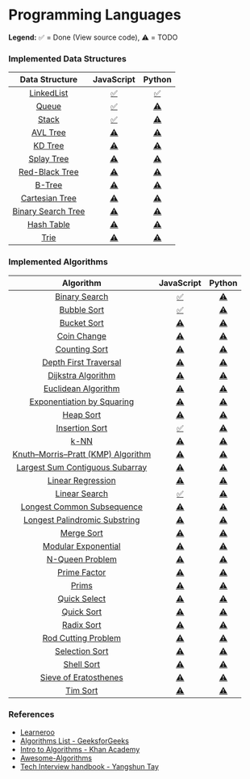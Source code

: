 # Programming Languages

**Legend:** ✅ = Done (View source code), ⚠️ = TODO

### Implemented Data Structures

| Data Structure | JavaScript | Python |
|:-------------:|:-------------:|:-------------:|
| [LinkedList]() | [✅](https://github.com/jeffminsungkim/ocean/blob/master/languages/javascript/datastructures/linked-list.js) | [✅](https://github.com/jeffminsungkim/ocean/blob/master/languages/python/datastructures/linkedlist.py) |
| [Queue]() | [✅](https://github.com/jeffminsungkim/ocean/blob/master/languages/javascript/datastructures/queue.js) | [⚠️]() |
| [Stack]() | [✅](https://github.com/jeffminsungkim/ocean/blob/master/languages/javascript/datastructures/stack.js) | [⚠️]() |
| [AVL Tree]() | [⚠️]() | [⚠️]() |
| [KD Tree]() | [⚠️]() | [⚠️]() |
| [Splay Tree]() | [⚠️]() | [⚠️]() |
| [Red-Black Tree]() | [⚠️]() | [⚠️]() |
| [B-Tree]() | [⚠️]() | [⚠️]() |
| [Cartesian Tree]() | [⚠️]() | [⚠️]() |
| [Binary Search Tree]() | [⚠️]() | [⚠️]() |
| [Hash Table]() | [⚠️]() | [⚠️]() |
| [Trie]() | [⚠️]() | [⚠️]() |

### Implemented Algorithms

| Algorithm | JavaScript | Python |
|:-------------:|:-------------:|:-------------:|
| [Binary Search](https://en.wikipedia.org/wiki/Binary_search_algorithm) | [✅](https://github.com/jeffminsungkim/ocean/blob/master/languages/javascript/algorithms/binarySearch.js) | [⚠️]() |
| [Bubble Sort](https://en.wikipedia.org/wiki/Bubble_sort) | [✅](https://github.com/jeffminsungkim/ocean/blob/master/languages/javascript/algorithms/bubbleSort.js) | [⚠️]() |
| [Bucket Sort](http://www.cdn.geeksforgeeks.org/bucket-sort-2/) | [⚠️]() | [⚠️]() |
| [Coin Change](http://www.algorithmist.com/index.php/Coin_Change) | [⚠️]() | [⚠️]() |
| [Counting Sort](http://www.geeksforgeeks.org/counting-sort/) | [⚠️]() | [⚠️]() |
| [Depth First Traversal](http://www.geeksforgeeks.org/depth-first-traversal-for-a-graph/) | [⚠️]() | [⚠️]() |
| [Dijkstra Algorithm](https://en.wikipedia.org/wiki/Dijkstra's_algorithm) | [⚠️]() | [⚠️]() |
| [Euclidean Algorithm](https://en.wikipedia.org/wiki/Euclidean_algorithm) | [⚠️]() | [⚠️]() |
| [Exponentiation by Squaring](https://en.wikipedia.org/wiki/Exponentiation_by_squaring) | [⚠️]() | [⚠️]() |
| [Heap Sort](https://en.wikipedia.org/wiki/Heapsort) | [⚠️]() | [⚠️]() |
| [Insertion Sort](https://en.wikipedia.org/wiki/Insertion_sort) | [✅](https://github.com/jeffminsungkim/ocean/blob/master/languages/javascript/algorithms/insertionSort.js) | [⚠️]() |
| [k-NN](https://en.wikipedia.org/wiki/K-nearest_neighbors_algorithm) | [⚠️]() | [⚠️]() |
| [Knuth–Morris–Pratt (KMP) Algorithm](https://en.wikipedia.org/wiki/Knuth%E2%80%93Morris%E2%80%93Pratt_algorithm) | [⚠️]() | [⚠️]() |
| [Largest Sum Contiguous Subarray](http://www.geeksforgeeks.org/largest-sum-contiguous-subarray/) | [⚠️]() | [⚠️]() |
| [Linear Regression](https://en.wikipedia.org/wiki/Linear_regression) | [⚠️]() | [⚠️]() |
| [Linear Search](https://en.wikipedia.org/wiki/Linear_search) | [✅](https://github.com/jeffminsungkim/ocean/blob/master/languages/javascript/algorithms/linearSearch.js) | [⚠️]() |
| [Longest Common Subsequence](http://www.geeksforgeeks.org/longest-common-subsequence/) | [⚠️]() | [⚠️]() |
| [Longest Palindromic Substring](http://www.geeksforgeeks.org/longest-palindrome-substring-set-1/) | [⚠️]() | [⚠️]() |
| [Merge Sort](https://www.khanacademy.org/computing/computer-science/algorithms/merge-sort/a/overview-of-merge-sort) | [⚠️]() | [⚠️]() |
| [Modular Exponential](http://www.geeksforgeeks.org/modular-exponentiation-power-in-modular-arithmetic/) | [⚠️]() | [⚠️]() |
| [N-Queen Problem](https://en.wikipedia.org/wiki/Eight_queens_puzzle) | [⚠️]() | [⚠️]() |
| [Prime Factor](https://en.wikipedia.org/wiki/Prime_factor) | [⚠️]() | [⚠️]() |
| [Prims](https://en.wikipedia.org/wiki/Prim%27s_algorithm) | [⚠️]() | [⚠️]() |
| [Quick Select](https://en.wikipedia.org/wiki/Quickselect) | [⚠️]() | [⚠️]() |
| [Quick Sort](https://en.wikipedia.org/wiki/Quicksort) | [⚠️]() | [⚠️]() |
| [Radix Sort](http://www.geeksforgeeks.org/radix-sort/) | [⚠️]() | [⚠️]() |
| [Rod Cutting Problem](http://www.geeksforgeeks.org/dynamic-programming-set-13-cutting-a-rod/) | [⚠️]() | [⚠️]() |
| [Selection Sort](http://www.geeksforgeeks.org/selection-sort/) | [⚠️]() | [⚠️]() |
| [Shell Sort](https://en.wikipedia.org/wiki/Shellsort) | [⚠️]() | [⚠️]() |
| [Sieve of Eratosthenes](https://en.wikipedia.org/wiki/Sieve_of_Eratosthenes) | [⚠️]() | [⚠️]() |
| [Tim Sort](http://www.geeksforgeeks.org/timsort/) | [⚠️]() | [⚠️]() |

### References

+ [Learneroo](https://www.learneroo.com/subjects/8)
+ [Algorithms List - GeeksforGeeks](http://www.geeksforgeeks.org/fundamentals-of-algorithms/)
+ [Intro to Algorithms - Khan Academy](https://www.khanacademy.org/computing/computer-science/algorithms)
+ [Awesome-Algorithms](https://github.com/tayllan/awesome-algorithms)
+ [Tech Interview handbook - Yangshun Tay](https://github.com/yangshun/tech-interview-handbook/blob/master/algorithms/README.md)
